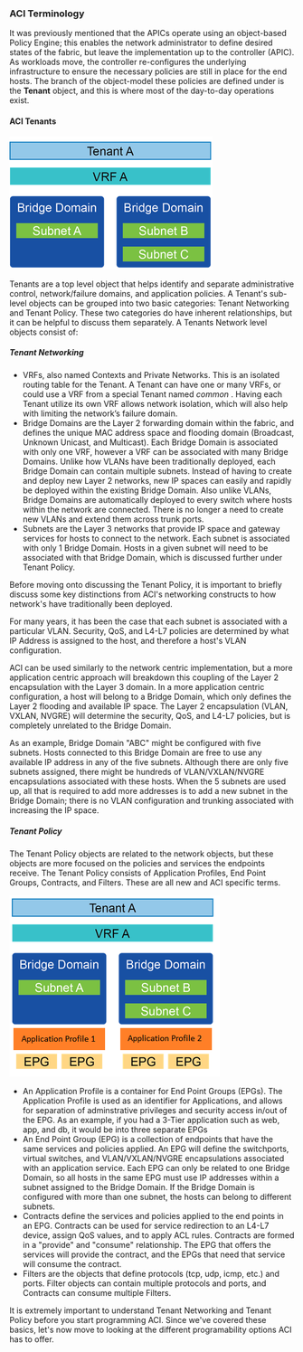 ### ACI Terminology

It was previously mentioned that the APICs operate using an object-based Policy Engine; this enables the network administrator to define desired states of the fabric, but leave the implementation up to the controller (APIC). As workloads move, the controller re-configures the underlying infrastructure to ensure the necessary policies are still in place for the end hosts. The branch of the object-model these policies are defined under is the **Tenant** object, and this is where most of the day-to-day operations exist.

#### ACI Tenants
![Tenant Network](assets/tenant_network.png)

Tenants are a top level object that helps identify and separate administrative control, network/failure domains, and application policies. A Tenant's sub-level objects can be grouped into two basic categories: Tenant Networking and Tenant Policy. These two categories do have inherent relationships, but it can be helpful to discuss them separately. A Tenants Network level objects consist of:

##### Tenant Networking

*  VRFs, also named Contexts and Private Networks. This is an isolated routing table for the Tenant. A Tenant can have one or many VRFs, or could use a VRF from a special Tenant named _common_ . Having each Tenant utilize its own VRF allows network isolation, which will also help with limiting the network’s failure domain.
*  Bridge Domains are the Layer 2 forwarding domain within the fabric, and defines the unique MAC address space and flooding domain (Broadcast, Unknown Unicast, and Multicast). Each Bridge Domain is associated with only one VRF, however a VRF can be associated with many Bridge Domains. Unlike how VLANs have been traditionally deployed, each Bridge Domain can contain multiple subnets. Instead of having to create and deploy new Layer 2 networks, new IP spaces can easily and rapidly be deployed within the existing Bridge Domain. Also unlike VLANs, Bridge Domains are automatically deployed to every switch where hosts within the network are connected. There is no longer a need to create new VLANs and extend them across trunk ports.
*  Subnets are the Layer 3 networks that provide IP space and gateway services for hosts to connect to the network. Each subnet is associated with only 1 Bridge Domain. Hosts in a given subnet will need to be associated with that Bridge Domain, which is discussed further under Tenant Policy. 

Before moving onto discussing the Tenant Policy, it is important to briefly discuss some key distinctions from ACI's networking constructs to how network's have traditionally been deployed. 

For many years, it has been the case that each subnet is associated with a particular VLAN. Security, QoS, and L4-L7 policies are determined by what IP Address is assigned to the host, and therefore a host's VLAN configuration.

ACI can be used similarly to the network centric implementation, but a more application centric approach will breakdown this coupling of the Layer 2 encapsulation with the Layer 3 domain. In a more application centric configuration, a host will belong to a Bridge Domain, which only defines the Layer 2 flooding and available IP space. The Layer 2 encapsulation (VLAN, VXLAN, NVGRE) will determine the security, QoS, and L4-L7 policies, but is completely unrelated to the Bridge Domain.

As an example, Bridge Domain "ABC" might be configured with five subnets. Hosts connected to this Bridge Domain are free to use any available IP address in any of the five subnets. Although there are only five subnets assigned, there might be hundreds of VLAN/VXLAN/NVGRE encapsulations associated with these hosts. When the 5 subnets are used up, all that is required to add more addresses is to add a new subnet in the Bridge Domain; there is no VLAN configuration and trunking associated with increasing the IP space.

##### Tenant Policy

The Tenant Policy objects are related to the network objects, but these objects are more focused on the policies and services the endpoints receive. The Tenant Policy consists of Application Profiles, End Point Groups, Contracts, and Filters.  These are all new and ACI specific terms.

![Tenant Policy](assets/tenant_policy.png)

*  An Application Profile is a container for End Point Groups (EPGs). The Application Profile is used as an identifier for Applications, and allows for separation of adminstrative privileges and security access in/out of the EPG.  As an example, if you had a 3-Tier application such as web, app, and db, it would be into three separate EPGs
*  An End Point Group (EPG) is a collection of endpoints that have the same services and policies applied. An EPG will define the switchports, virtual switches, and VLAN/VXLAN/NVGRE encapsulations associated with an application service. Each EPG can only be related to one Bridge Domain, so all hosts in the same EPG must use IP addresses within a subnet assigned to the Bridge Domain. If the Bridge Domain is configured with more than one subnet, the hosts can belong to different subnets.
*  Contracts define the services and policies applied to the end points in an EPG. Contracts can be used for service redirection to an L4-L7 device, assign QoS values, and to apply ACL rules. Contracts are formed in a "provide" and "consume" relationship. The EPG that offers the services will provide the contract, and the EPGs that need that service will consume the contract.
*  Filters are the objects that define protocols (tcp, udp, icmp, etc.) and ports. Filter objects can contain multiple protocols and ports, and Contracts can consume multiple Filters.

It is extremely important to understand Tenant Networking and Tenant Policy before you start programming ACI.  Since we've covered these basics, let's now move to looking at the different programability options ACI has to offer.

